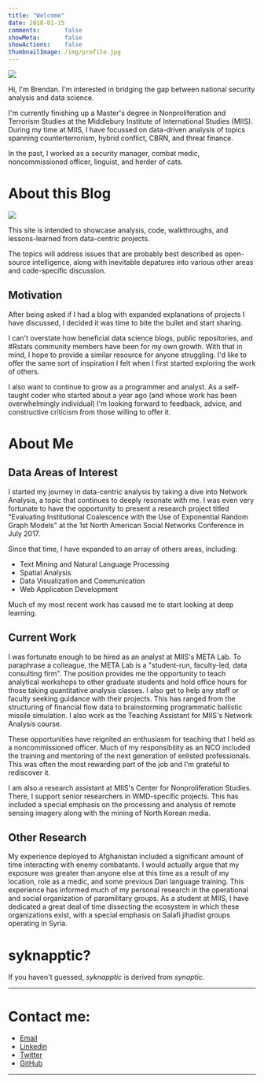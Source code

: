 ```yaml
---
title: "Welcome"
date: 2018-01-15
comments:       false
showMeta:       false
showActions:    false
thumbnailImage: /img/profile.jpg
---
```


![](/img/at_greenbeans.jpg)

Hi, I'm Brendan. I'm interested in bridging the gap between national security analysis and data science.

I'm currently finishing up a Master's degree in Nonproliferation and Terrorism Studies at the Middlebury Institute of International Studies (MIIS). During my time at MIIS, I have focussed on data-driven analysis of topics spanning counterterrorism, hybrid conflict, CBRN, and threat finance.

In the past, I worked as a security manager, combat medic, noncommissioned officer, linguist, and herder of cats.

# About this Blog

![](/img/logo_small.png)

This site is intended to showcase analysis, code, walkthroughs, and lessons-learned from data-centric projects.

The topics will address issues that are probably best described as open-source intelligence, along with inevitable depatures into various other areas and code-specific discussion.

## Motivation

After being asked if I had a blog with expanded explanations of projects I have discussed, I decided it was time to bite the bullet and start sharing.

I can't overstate how beneficial data science blogs, public repositories, and #Rstats community members have been for my own growth. With that in mind, I hope to provide a similar resource for anyone struggling. I'd like to offer the same sort of inspiration I felt when I first started exploring the work of others.

I also want to continue to grow as a programmer and analyst. As a self-taught coder who started about a year ago (and whose work has been overwhelmingly individual) I'm looking forward to feedback, advice, and constructive criticism from those willing to offer it. 

# About Me

## Data Areas of Interest

I started my journey in data-centric analysis by taking a dive into Network Analysis, a topic that continues to deeply resonate with me. I was even very fortunate to have the opportunity to present a research project titled "Evaluating Institutional Coalescence with the Use of Exponential Random Graph Models" at the 1st North American Social Networks Conference in July 2017. 

Since that time, I have expanded to an array of others areas, including:

* Text Mining and Natural Language Processing
* Spatial Analysis
* Data Visualization and Communication
* Web Application Development

Much of my most recent work has caused me to start looking at deep learning.

## Current Work

I was fortunate enough to be hired as an analyst at MIIS's META Lab. To paraphrase a colleague, the META Lab is a "student-run, faculty-led, data consulting firm". The position provides me the opportunity to teach analytical workshops to other graduate students and hold office hours for those taking quantitative analysis classes. I also get to help any staff or faculty seeking guidance with their projects. This has ranged from the structuring of financial flow data to brainstorming programmatic ballistic missile simulation. I also work as the Teaching Assistant for MIIS's Network Analysis course.

These opportunities have reignited an enthusiasm for teaching that I held as a noncommissioned officer. Much of my responsibility as an NCO included the training and mentoring of the next generation of enlisted professionals. This was often the most rewarding part of the job and I'm grateful to rediscover it.

I am also a research assistant at MIIS's Center for Nonproliferation Studies. There, I support senior researchers in WMD-specific projects. This has included a special emphasis on the processing and analysis of remote sensing imagery along with the mining of North Korean media.

## Other Research

My experience deployed to Afghanistan included a significant amount of time interacting with enemy combatants. I would actually argue that my exposure was greater than anyone else at this time as a result of my location, role as a medic, and some previous Dari language training. This experience has informed much of my personal research in the operational and social organization of paramilitary groups. As a student at MIIS, I have dedicated a great deal of time dissecting the ecosystem in which these organizations exist, with a special emphasis on Salafi jihadist groups operating in Syria.

# syknapptic?

If you haven't guessed, _syknapptic_ is derived from _synaptic_.



---

# Contact me:
- [Email](mailto:syknapptic@gmail.com)
- [Linkedin](https://www.linkedin.com/in/knappbrendan/)
- [Twitter](http://twitter.com/syknapptic)
- [GitHub](https://github.com/syknapptic)

-----